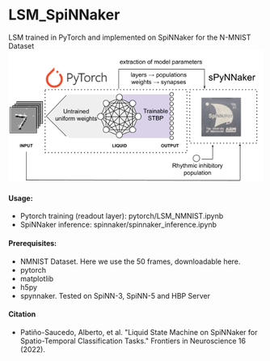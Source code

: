 # LSM_SpiNNaker
 LSM trained in PyTorch and implemented on SpiNNaker for the N-MNIST Dataset
 ![g](lsm.png)
 
 
 
#### Usage: 
- Pytorch training (readout layer): pytorch/LSM_NMNIST.ipynb
- SpiNNaker inference: spinnaker/spinnaker_inference.ipynb

#### Prerequisites: 
- NMNIST Dataset. Here we use the 50 frames, downloadable here.
- pytorch
- matplotlib
- h5py
- spynnaker. Tested on SpiNN-3, SpiNN-5 and HBP Server

#### Citation
- Patiño-Saucedo, Alberto, et al. "Liquid State Machine on SpiNNaker for Spatio-Temporal Classification Tasks." Frontiers in Neuroscience 16 (2022).
